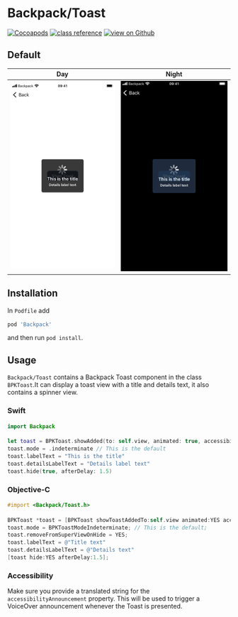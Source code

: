 # Backpack/Toast

[![Cocoapods](https://img.shields.io/cocoapods/v/Backpack.svg?style=flat)](https://cocoapods.org/pods/Backpack)
[![class reference](https://img.shields.io/badge/Class%20reference-iOS-blue)](https://backpack.github.io/ios/versions/latest/uikit/Classes/BPKToast.html)
[![view on Github](https://img.shields.io/badge/Source%20code-GitHub-lightgrey)](https://github.com/Skyscanner/backpack-ios/tree/main/Backpack/Toast)

## Default

| Day | Night |
| --- | --- |
| ![iPhone 8 simulator](https://raw.githubusercontent.com/Skyscanner/backpack-ios/main/screenshots/iPhone%208-toast___default_lm.png) |![iPhone 8 simulator - dark mode](https://raw.githubusercontent.com/Skyscanner/backpack-ios/main/screenshots/iPhone%208-toast___default_dm.png) |

## Installation

In `Podfile` add

```ruby
pod 'Backpack'
```
and then run `pod install`.

## Usage

`Backpack/Toast` contains a Backpack Toast component in the class `BPKToast`.It can display a toast view with a title and details text, it also contains a spinner view.

### Swift

```swift
import Backpack

let toast = BPKToast.showAdded(to: self.view, animated: true, accessibilityAnnouncement: "Announcement for VoiceOver")
toast.mode = .indeterminate // This is the default
toast.labelText = "This is the title"
toast.detailsLabelText = "Details label text"
toast.hide(true, afterDelay: 1.5)
```

### Objective-C

```objective-c
#import <Backpack/Toast.h>

BPKToast *toast = [BPKToast showToastAddedTo:self.view animated:YES accessibilityAnnouncement:@"Announcement for VoiceOver"];
toast.mode = BPKToastModeIndeterminate; // This is the default;
toast.removeFromSuperViewOnHide = YES;
toast.labelText = @"Title text"
toast.detailsLabelText = @"Details text"
[toast hide:YES afterDelay:1.5];
```

### Accessibility

Make sure you provide a translated string for the `accessibilityAnnouncement` property. This will be used to trigger a VoiceOver announcement whenever the Toast is presented.
